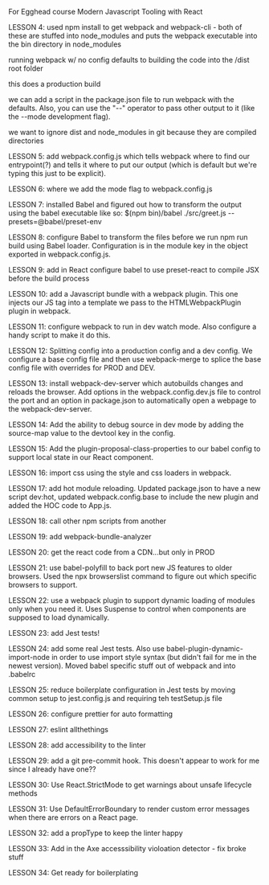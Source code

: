 For Egghead course Modern Javascript Tooling with React

LESSON 4:
used npm install to get webpack and webpack-cli - both of these are stuffed into node_modules and puts the webpack executable into the bin directory in node_modules

running webpack w/ no config defaults to building the code into the /dist root folder

this does a production build

we can add a script in the package.json file to run webpack with the defaults. Also, you can use the "--" operator to pass other output to it (like the --mode development flag).

we want to ignore dist and node_modules in git because they are compiled directories

LESSON 5:
add webpack.config.js which tells webpack where to find our entrypoint(?) and tells it where to put our output (which is default but we're typing this just to be explicit).

LESSON 6:
where we add the mode flag to webpack.config.js

LESSON 7:
installed Babel and figured out how to transform the output using the babel executable like so:
\$(npm bin)/babel ./src/greet.js --presets=@babel/preset-env

LESSON 8:
configure Babel to transform the files before we run npm run build using Babel loader. Configuration is in the module key in the object exported in webpack.config.js.

LESSON 9:
add in React
configure babel to use preset-react to compile JSX before the build process

LESSON 10:
add a Javascript bundle with a webpack plugin. This one injects our JS tag into a template we pass to the HTMLWebpackPlugin plugin in webpack.

LESSON 11:
configure webpack to run in dev watch mode. Also configure a handy script to make it do this.

LESSON 12:
Splitting config into a production config and a dev config. We configure a base config file and then use webpack-merge to splice the base config file with overrides for PROD and DEV.

LESSON 13:
install webpack-dev-server which autobuilds changes and reloads the browser. Add options in the webpack.config.dev.js file to control the port and an option in package.json to automatically open a webpage to the webpack-dev-server.

LESSON 14:
Add the ability to debug source in dev mode by adding the source-map value to the devtool key in the config.

LESSON 15:
Add the plugin-proposal-class-properties to our babel config to support local state in our React component.

LESSON 16:
import css using the style and css loaders in webpack.

LESSON 17:
add hot module reloading. Updated package.json to have a new script dev:hot, updated webpack.config.base to include the new plugin and added the HOC code to App.js.

LESSON 18:
call other npm scripts from another

LESSON 19:
add webpack-bundle-analyzer

LESSON 20:
get the react code from a CDN...but only in PROD

LESSON 21:
use babel-polyfill to back port new JS features to older browsers. Used the npx browserslist command to figure out which specific browsers to support.

LESSON 22:
use a webpack plugin to support dynamic loading of modules only when you need it. Uses Suspense to control when components are supposed to load dynamically.

LESSON 23:
add Jest tests!

LESSON 24:
add some real Jest tests. Also use babel-plugin-dynamic-import-node in order to use import style syntax (but didn't fail for me in the newest version). Moved babel specific stuff out of webpack and into .babelrc

LESSON 25:
reduce boilerplate configuration in Jest tests by moving common setup to jest.config.js and requiring teh testSetup.js file

LESSON 26:
configure prettier for auto formatting

LESSON 27:
eslint allthethings

LESSON 28:
add accessibility to the linter

LESSON 29:
add a git pre-commit hook. This doesn't appear to work for me since I already have one??

LESSON 30:
Use React.StrictMode to get warnings about unsafe lifecycle methods

LESSON 31:
Use DefaultErrorBoundary to render custom error messages when there are errors on a React page.

LESSON 32:
add a propType to keep the linter happy

LESSON 33:
Add in the Axe accesssibility violoation detector - fix broke stuff

LESSON 34:
Get ready for boilerplating

